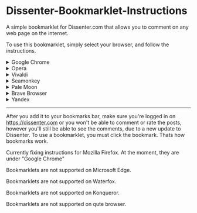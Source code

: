 # Dissenter-Bookmarklet-Instructions
A simple bookmarklet for Dissenter.com that allows you to comment on any web page on the internet.

To use this bookmarklet, simply select your browser, and follow the instructions.

<details><summary>Google Chrome</summary>
<p>
  
#### Google Chrome and Firefox
  
Google Chrome, Firefox, and some other Chromium based browsers: Copy the code and drag it into your bookmarks bar. 
Make sure the bookmarks bar is visible on your browser. Then, Change the name to something like "Dissenter" if you want. 
Edit: If you are using Google Chrome on linux, you may have to follow the Opera instructions (except the 'heart' is instead a star)
</p>
</details>


<details><summary>Opera</summary>
<p>
  
#### Opera 
  
Go to any website, and click the heart on the far right of the URL bar to "add to bookmarks", and select "bookmarks bar", then, on the bookmarks bar, right click > edit the bookmark you just added, and replace the Address with the bookmarklet code, and the name to whatever you'd like. 
</p>
</details>


<details><summary>Vivaldi</summary>
<p>
  
#### Vivaldi
  
Vivaldi - Make sure the bookmarks bar is enabled, (Ctrl+Shift+B), then go to any webpage, click the "add bookmark" button on the URL bar to the right. Change the URL to the bookmarklet code, and the name to whatever you'd like.
</p>
</details>


<details><summary>Seamonkey</summary>
<p>
  
#### Seamonkey
  
Seamonkey - Make sure the bookmarks bar is enabled, then right click the bookmarks bar > New Bookmark... then add the code in "Location", and change the name to whatever you want.
</p>
</details>


<details><summary>Pale Moon</summary>
<p>
  
#### Pale Moon
  
Make sure the bookmarks bar is enabled, then right click the bookmarks bar > New Bookmark... then add the code in "Location", and change the name to whatever you want.
</p>
</details>
  

<details><summary>Brave Browser</summary>
<p>
  
#### Brave Browser
  
Brave Browser - Make sure the bookmarks bar is enabled (Ctrl+Shift+B), then, copy the code, and right click the bookmarks bar, then click "paste". If you want to change the name of the bookmark, right click it and click edit.
</p>
</details>
  

<details><summary>Yandex</summary>
<p>
  
#### Yandex (Russian bots smh)
  
Make sure the bookmarks bar is enabled (Ctrl+Shift+B), then, copy the code, and right click the bookmarks bar, then click "paste". If you want to change the name of the bookmark, right click it and click edit.
</p>
</details>

---

After you add it to your bookmarks bar, make sure you're logged in on https://dissenter.com or you won't be able to comment or rate the posts, however you'll still be able to see the comments, due to a new update to Dissenter. To use a bookmarklet, you must click the bookmark. Thats how bookmarks work.

Currently fixing instructions for Mozilla Firefox. At the moment, they are under "Google Chrome"

Bookmarklets are not supported on Microsoft Edge.

Bookmarklets are not supported on Waterfox.

Bookmarklets are not supported on Konqueror.

Bookmarklets are not supported on qute browser.
